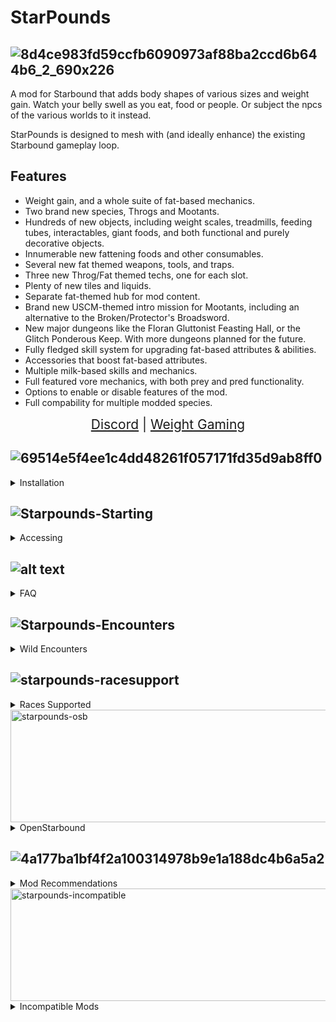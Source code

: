 
# StarPounds

## ![8d4ce983fd59ccfb6090973af88ba2ccd6b644b6_2_690x226](https://github.com/user-attachments/assets/28e7dfa2-9d75-468c-a392-8f861a2ed54f)

A mod for Starbound that adds body shapes of various sizes and weight gain. Watch your belly swell as you eat, food or people. Or subject the npcs of the various worlds to it instead.

StarPounds is designed to mesh with (and ideally enhance) the existing Starbound gameplay loop.


## Features

- Weight gain, and a whole suite of fat-based mechanics.
- Two brand new species, Throgs and Mootants.
- Hundreds of new objects, including weight scales, treadmills, feeding tubes, interactables, giant foods, and both functional and purely decorative objects.
- Innumerable new fattening foods and other consumables.
- Several new fat themed weapons, tools, and traps.
- Three new Throg/Fat themed techs, one for each slot.
- Plenty of new tiles and liquids.
- Separate fat-themed hub for mod content.
- Brand new USCM-themed intro mission for Mootants, including an alternative to the Broken/Protector's Broadsword.
- New major dungeons like the Floran Gluttonist Feasting Hall, or the Glitch Ponderous Keep. With more dungeons planned for the future.
- Fully fledged skill system for upgrading fat-based attributes & abilities.
- Accessories that boost fat-based attributes.
- Multiple milk-based skills and mechanics.
- Full featured vore mechanics, with both prey and pred functionality.
- Options to enable or disable features of the mod.
- Full compability for multiple modded species.

<div align="center" style="font-size: 150%;">
<a class="ct_button" href="https://discord.gg/gPXn8NC">Discord</a> | <a class="ct_button" href="https://forum.weightgaming.com/t/starbound-mod-starpounds-big-fatties/1649"">Weight Gaming</a>
</div>

## ![69514e5f4ee1c4dd48261f057171fd35d9ab8ff0](https://github.com/user-attachments/assets/a2f1b6f5-9d9b-45a8-aa91-c2cb0eb3416d)
<details>
<summary>Installation</summary>

![4358beeb13d67b10f680709cdb5f627f0284e1bb_2_690x309](https://github.com/user-attachments/assets/464dda84-99af-4ebd-a9c9-c5b68fac7d24)

Installation is the same as any other Starbound mod. Simply extract the .pak files from the mod archive directly into your `/Starbound/mods` folder. __Do not put the entire ZIP file into the mods folder.__

The `/mods` directory should look like the following:
```
mods_go_here
StardustLite.pak
Starpounds.pak
Starpounds-ExtendedRaces.pak
Starpounds-Throgverse.pak
...
```
If you have `QuickBarMini` or `Stardust Core` installed either within your mods folder or on the steam workshop. Remove them so they do not conflict with `StardustLite` which is essential.
</details>

## ![Starpounds-Starting](https://github.com/user-attachments/assets/b4f0e44e-d0d8-4984-9829-c9a724f4fe8d)


<details>
<summary>Accessing</summary>

![7a4d90e8f29aaaf0ee6754fabf5c0588820309a2_2_342x500](https://github.com/user-attachments/assets/07bd76c5-9fe7-45b6-ba59-6901398f89ad)

Once installed, any character will automatically have starpounds turned on. Though only ***supported races*** will really benefit from it. You can use the quickbar from stardustlite to access a menu where you can access the skill tree, as well as toggle any options you wish to change.

From there you can access the skill tree and traits on the button on the left. The accessory and effects menu from the middle button. And the options menu on the right button.
You can manage any skills you've unlocked in the skill tree from the quickbar, as well as select a class trait, however to properly unlock any new skills you'll need an Infusion Table.

![cfbeb95ea5871f4df5ecf3664a0d629e382a6514](https://github.com/user-attachments/assets/31c509c4-bb95-4639-93d0-2f768118ff32)

From the Inventors Table, where you craft most other important objects in vanilla, you can craft the Infusion Table to begin spending your experience you've gained. How do you gain experience? Eat food of course. You'll gain exp based on how filling the food item is, as well as its rarity type.

![061b1891dec2c1790b31eaa418b4c04929909913](https://github.com/user-attachments/assets/c5dccaa5-78f7-40c0-bc1b-a06c04ef57a0)

To further enhance your experience, there is also a hub for the mod you can access from your ships teleporter. It houses shops and npcs offering food, clothes, furniture, weapons, etc.

![d6a4ca18e9c59285c447774c87d06ef78de95d4d](https://github.com/user-attachments/assets/96a46c82-d052-4948-a741-f4d6d431a7da)

Food! From the counter of the dominant chain, Big Fatties, aboard the Hog Diner. Plenty of highly fattening food and drink can be bought here.

![88be940e3a83d4565aada1a476d5515c736000f8](https://github.com/user-attachments/assets/1144755b-e71b-4c19-9ab2-15eb69ed82aa)

Getting a bit too fat and a treadmill ain't cutting it? The Calorium Extractor can help convert all that excess padding into a strange substance known as Calorium, which is one of the most fattening liquids out there. It can also be used to help craft some special weapons... just try not to drain yourself too much with the extractor lest you suffer health problems.

![74aab83172b9380bc33564f48d4512c594c7934c](https://github.com/user-attachments/assets/e88eb0ce-7ff9-4839-a182-66e6ac34c177)

From the Throg Arsenal, the mighty Fayane can help you craft weapons used by a strange element known as Calorium. From basic weapons, to others that may require you find unique crafting ingredients, you can give enemies a bit of fattening before putting them down.

![570e400e93d58e661b0ffcdb5acb3fb9141cd258](https://github.com/user-attachments/assets/c73c25c1-00e9-4605-b962-b6841d5ea2fe)

Scarlett loves her cosplays, but it can be difficult at her size. And so she ensures nobody has to worry about finding clothing that can fit. Offering a range of outfits for players to buy, even special ones you won't find elsewhere.

![7a14bfac3e86a3c17f732a5379617659977d585a](https://github.com/user-attachments/assets/4edd69bb-6373-444f-b303-7620a34d744d)

Forgotten from the base game but brought back by me, Hiraki Corale shows up in the flesh herself to offer up some juicy lore if you're interested in that kind of thing!

![6baafc409903ad3b7f09b5d8021222e9eabb5563](https://github.com/user-attachments/assets/de1cab02-87c5-4ddf-bf0d-271913e6052e)


It's always the Froggs selling furniture... This special branch of Frogg Furnishings offers exclusive objects to decorate your home or base for anyone who likes to showcase how proud they are of bigger.

![66a69b28c6b241340377874b4aa6ad0a7d40b8eb](https://github.com/user-attachments/assets/e8564df8-5fcf-4764-9def-6f637a0aeb6b)


A certain Glitch thief seems to have a habit of acquiring peculiar trinkets. If you wish to wear potentially cursed accessories to get a boost to your fat body, she'll have a fresh inventory every day of constantly rotating items she'll fetch off screen.

![c9b029f6343d86aea8f7f64a43dbd4e0457b8e30](https://github.com/user-attachments/assets/7e8d74ca-25dc-4d4f-b4d1-8013ceb2f6fa)


Worship of non-Kluex related gods is rare amongst the Avians. This Priestess of Velhanu can help give you random buffs tailored to the fatty life style.

![e0eff859edeea71b6d12304ca80069ff19d38730](https://github.com/user-attachments/assets/d6ad47ee-ec6f-438e-a917-2d947e003d9e)


Huh, it seems like there's a spot in the hub for one more shop... Can't seem to see it though. I'm sure if it existed however, it'd probably sell some more strange things compared to everyone else.

<img width="240" height="240" alt="starpoundsupgrades" src="https://github.com/user-attachments/assets/1d0213a8-f288-4c10-ad24-30a587bdd0d3" />


And if you have Throgverse, don't forget to keep exploring. You never know what you may find out there... Dungeons filled with the dangerous Floran Gluttonist Tribes. And the abandoned Glitch Ponderous Keeps still guarded by faithful Wisps can currently be found. Delve deep and you can find crafting ingredients to make powerful weapons.
And they can be further enhanced to be even stronger if you bring them to a Weapon Upgrade Anvil.
</details>

## ![alt text](https://d1au4vljv71t01.cloudfront.net/forum/original/3X/e/1/e10770676cd56090a925250cf44d6a51077fc61c.gif)
<details>
<summary>FAQ</summary>
  
#### How do I enable the mod?

Assuming you've installed Stardust Core Lite correctly (Bundled in the mod archive, but you can also download it from the either the [Workshop](https://steamcommunity.com/workshop/filedetails/?id=2512589532) or [GitHub](https://github.com/zetaPRIME/sb.StardustSuite)), you should have a menu icon to access the QuickBar in the right sidebar (☰). Click the StarPounds button to bring up the mod's quick menu, and click the green button at the bottom to toggle the mod.

#### How do I unlock skills?

You can unlock skills at an [Infusion Table](#how-do-i-get-an-infusion-table) using [Experience](#how-do-i-get-experience).

You can also access the skill menu from the QuickBar at any time, however you won't be able to unlock skills ones without an [Infusion Table](#how-do-i-get-an-infusion-table).

#### How do I get Experience?

Experience is gained by eating. The amount gained is directly correlated to how much food an item provides, multiplied by its rarity:
| Rarity    | Bonus      |
| :-------- | :--------- |
| Common    | 0.0        |
| Uncommon  | 0.1        |
| Rare      | 0.25       |
| Legendary | 0.5        |
| Essential | 0.0        |

Your progress to the next level can be seen in the Skills menu.

#### How do I get an Infusion Table?

You can craft an Infusion Table at the [Inventor's Table](https://starbounder.org/Inventor%27s_Table).

#### How do I get Accessories?

Accessories are found as random loot, and themed accessories have a higher chance to spawn in some of the mod's dungeons. You can also purchase jewellery boxes from random Throg merchants you encounter, or directly from Mossarrow in the Hog Diner.

#### Can I use Big Fatties with Starpounds?

Big Fatties is the predecessor of Starpounds, and has undergone many changes such as an entire rewrite of the code. To summarize, it is the outdated version of Starpounds and cannot be used together.

#### Can I use Big Fatties addons with Starpounds?

Any unofficial addons made for Big Fatties will not work correctly with Starpounds.

#### The Quickbar for Starpounds doesn't do anything when I click on it.

You have either Quickbar Mini, Stardust Core, Community Framework, or any other potential Quickbar alternative that is not Stardust Lite. Any of these will conflict with Stardust Lite, and Starpounds depends on the Metagui that Stardust Lite has over other Quickbar mods.

#### How do I fill the Feeding Tube?

Drop an item of liquid, not pouring liquid into the world but the item in your inventory, in front of the Feeding Tube. Either by dragging it out of your inventory or using the Drop Item key while holding it. Usually the [Q] button by default. If the dropped item is not in front of the Feeding Tube it may not be picked up.

#### How do I get to the Hog Diner?

The Hog Diner will be available to warp to from your ships teleporter.

#### Clothing won't grow with size

Make sure clothing is put into the cosmetic armor slots of your ui, the place where the fat armors show up. If it doesn't stick in, that means that piece of clothing is currently not supported for weight gain.

#### How do I vore?

Once you unlock a vore skill, you can either use the hotkey for it if you have either OpenStarbound or StarExtensions installed. Or click on the mouth button that shows up in any vore skill tree to get the vore tool.

#### Food doesn't give xp or cause weight gain

To prevent issues with mods overwriting the food lua, or not having to patch every modded food item. A script is applied to all food items whenever it's clicked on. This means the script will not run if you eat food that pops up in your hotbar that you didn't click.

#### Does Starpounds work with Cutebound?

No. It Overhauls too much and causes inconsistences.
We have a modified version that does some reversions and some improvements.

#### Why won't npcs get fatter/why can't I eat npcs at the Outpost?

Npcs at the Outpost, Hog Diner, or any other form of hub area generally has protection that prevents them from being fattened up or vored.
</details>

## ![Starpounds-Encounters](https://github.com/user-attachments/assets/b7431b0c-9472-4070-a01a-3ea254397d7a)

<details>
<summary>Wild Encounters</summary>

### Mobs
Across many planets and biomes you can encounter unique enemies to flesh out the exploration.
<img width="640" height="120" alt="starpoundslush" src="https://github.com/user-attachments/assets/a5fa6550-671a-4ed5-83de-a1e67fa72a5b" />
<img width="640" height="120" alt="starpoundsocean" src="https://github.com/user-attachments/assets/dba5355e-96d8-42ee-a16d-9ac821bfda42" />
<img width="640" height="120" alt="starpoundsalpine" src="https://github.com/user-attachments/assets/a2a0ea39-8a4c-47eb-a80a-ce37f1c632ae" />
<img width="640" height="120" alt="starpoundseyepatch" src="https://github.com/user-attachments/assets/c99451c5-5597-4325-9428-e1f807136d4b" />
<img width="640" height="120" alt="starpoundsslimecave" src="https://github.com/user-attachments/assets/3b9bb77f-0173-494b-aa96-fbe1a01cce1c" />
<img width="640" height="120" alt="starpoundsspring" src="https://github.com/user-attachments/assets/d0ef647d-602f-4f8c-8539-6c9710afcefc" />
<img width="640" height="120" alt="starpoundsgnomevillage" src="https://github.com/user-attachments/assets/f10d2586-2b7c-482b-b128-ba554dafe47f" />

### Major Dungeons
Large dungeons filled with unique factions with their own various lore and threats. They'll be protected by some sort of artifact or some such at the end of the dungeon. You'll have to go through a lot to reach the boss at the end for the reward to turn into a powerful weapon.
<img width="640" height="240" alt="starpoundsgluttonist" src="https://github.com/user-attachments/assets/0f899437-03eb-48da-ba15-8df6f0bedc45" />
<img width="640" height="240" alt="starpoundsponderous" src="https://github.com/user-attachments/assets/1813d728-ea19-46e4-b11a-5f05e37d5833" />

### Minor Dungeons
Smaller dungeons without a major reward or boss at the end but still something unique to stumble upon.
<img width="640" height="240" alt="starpoundsredbarn" src="https://github.com/user-attachments/assets/934b9dbf-0f8f-4be2-9901-9f307ef31b15" />


</details>


## ![starpounds-racesupport](https://d1au4vljv71t01.cloudfront.net/forum/original/3X/8/0/80a472068d5e586a36fa462dc078deb8a7cb7963.gif)

<details>
<summary>Races Supported</summary>

Currently, the following species are supported:
- Vanilla Races

![Vanilla1](https://d1au4vljv71t01.cloudfront.net/forum/original/3X/4/f/4f9293de84cba158d52fa5f5d60db30b2fa0879e.png)

![Vanilla2](https://d1au4vljv71t01.cloudfront.net/forum/original/3X/8/7/87325a1c0a576c1abb97046f17694185f61f35df.png)

- Starpounds Races

![Starpounds|600x186](https://d1au4vljv71t01.cloudfront.net/forum/original/3X/e/5/e561cf960680d43e8bc1d678841b61d4b70a708b.png)

- [Avali Triage](https://steamcommunity.com/workshop/filedetails/?id=729558042)

![Avali|300x186](https://d1au4vljv71t01.cloudfront.net/forum/original/3X/a/d/ad6c1682b73d9e459984e149ee403da43ae9377d.png)

- [Elithian Races](https://steamcommunity.com/sharedfiles/filedetails/?id=850109963)

![Elithian Races|690x98](https://d1au4vljv71t01.cloudfront.net/forum/original/3X/c/9/c9f1bd01907487c7bf0fd581f98a262b78c15fb4.png)

- [Arcana](https://steamcommunity.com/sharedfiles/filedetails/?id=2359135864)

![Arcana|690x142](https://d1au4vljv71t01.cloudfront.net/forum/original/3X/a/c/acc62dc503cda6ff06277a625b36ceee36ac2268.png)

- [Saturnians](https://steamcommunity.com/workshop/filedetails/?id=1103027918)

![Saturnian|500x186](https://d1au4vljv71t01.cloudfront.net/forum/original/3X/9/c/9c76163ed3c8c3e8346161eb9fe175d0db9b6c89.png)

- [Shoggoth (Shoggoth & Friends Beta)](https://github.com/tydapo1/Shoggoths-Stuff-Rework)

![Shoggoth|690x160](https://d1au4vljv71t01.cloudfront.net/forum/original/3X/9/8/981c9a74329da4e4d1e8bb011e38fa8545f872a0.png)

- [NostOS](https://steamcommunity.com/workshop/filedetails/?id=2740791476)

![NostOS|300x186](https://d1au4vljv71t01.cloudfront.net/forum/original/3X/8/b/8bb4d4fec6b72fc8a661409b01fb24f411292b41.png)

- [Kitsune](https://steamcommunity.com/workshop/filedetails/?id=1396610566)

![Kitsune|600x186](https://d1au4vljv71t01.cloudfront.net/forum/original/3X/6/4/648a8e8fa2604d50a2c9c6f31bfa2715bb1ba067.png)

- [Argonian](https://steamcommunity.com/workshop/filedetails/?id=740694177)

![Argonian|300x186](https://d1au4vljv71t01.cloudfront.net/forum/original/3X/1/9/19a4a306927f097dc3c4a32246822be33594188f.png)

- [Angel](https://steamcommunity.com/workshop/filedetails/?id=1686520464)

![Angel|300x186](https://d1au4vljv71t01.cloudfront.net/forum/original/3X/2/c/2ce2745a1381fcfb42a47054cc134003e7d87e02.png)

- [Galactic Goblins](https://steamcommunity.com/sharedfiles/filedetails/?id=2925162796)

![Goblin|300x186](https://d1au4vljv71t01.cloudfront.net/forum/original/3X/5/8/58be17a7e739f14de13c24fa7ece56858c37e500.png)

- [Galactic Oni](https://steamcommunity.com/sharedfiles/filedetails/?id=2978143703)

![Oni|300x186](https://d1au4vljv71t01.cloudfront.net/forum/original/3X/7/7/775615e35318222c7d896320a11cb0bc9f98de64.png)

- [Galactic Merling](https://steamcommunity.com/sharedfiles/filedetails/?id=3287386033)

![Merling|600x186](https://d1au4vljv71t01.cloudfront.net/forum/original/3X/7/3/7388d0b025378ce836287369bbae36fbb9b597a1.png)

- [Galactic Aliens](https://steamcommunity.com/sharedfiles/filedetails/?id=3376902876)

![Alien|300x186](https://d1au4vljv71t01.cloudfront.net/forum/original/3X/6/7/675a35eb7c5d7ffbe8e8d0e3326ae0d0e68720a4.png)

- [Tsuki's Races](https://steamcommunity.com/sharedfiles/filedetails/?id=2865339320)

![Tsuki1|690x58](https://d1au4vljv71t01.cloudfront.net/forum/original/3X/a/b/abf83a3a4d6670a4ab32214e90f1ac816603610b.png)

![Tsuki2|690x58](https://d1au4vljv71t01.cloudfront.net/forum/original/3X/e/3/e3cc8e7df2d6f45c43d2fad91190d96ed25ef763.png)

- [Galaxy Foxes EX](https://steamcommunity.com/sharedfiles/filedetails/?id=3194891396)

![Galactic Foxes|690x160](https://d1au4vljv71t01.cloudfront.net/forum/original/3X/d/a/da42ccf7269d94f1225143e330ad5ee22c886002.png)

- [Glaceon](https://steamcommunity.com/sharedfiles/filedetails/?id=2012704863)

![Glaceon|300x186](https://d1au4vljv71t01.cloudfront.net/forum/original/3X/3/4/34a456f8258724825c6b562a4d870642de87f827.png)

- [Vaporeon](https://steamcommunity.com/sharedfiles/filedetails/?id=3283738255)

![Vaporeon|300x186](https://d1au4vljv71t01.cloudfront.net/forum/original/3X/e/b/eb8f0d834e6800084d54eaef5afa2fd0f4f536cd.png)

- [Sylveonoid](https://steamcommunity.com/sharedfiles/filedetails/?id=2843385916)

![Sylveon|300x186](https://d1au4vljv71t01.cloudfront.net/forum/original/3X/1/a/1a2b8522d43b3f81aa0604052400f692360c53e8.png)

- [Lucario](https://steamcommunity.com/sharedfiles/filedetails/?id=1356955138)

![Lucario|300x186](https://d1au4vljv71t01.cloudfront.net/forum/original/3X/e/4/e47513d81e43ef373cb49f84e93b043e0dd46a4b.png)

- [Zoroark](https://steamcommunity.com/sharedfiles/filedetails/?id=2811625141)

![Zoroark|300x186](https://d1au4vljv71t01.cloudfront.net/forum/original/3X/9/d/9dc6182b878f664d2e1797ac3d2ef2e58767d793.png)

- [Hisuian Zoroark](https://steamcommunity.com/sharedfiles/filedetails/?id=2813977483)

![Zoroark Hisuian|350x186](https://d1au4vljv71t01.cloudfront.net/forum/original/3X/c/a/ca6d2cb39cc49c0d612715f8b89ad7442a159222.png)

- [Inkbound](https://steamcommunity.com/sharedfiles/filedetails/?id=734855883)

![Inkling|600x186](https://d1au4vljv71t01.cloudfront.net/forum/original/3X/7/5/75b2e5c097ef0448821cb2bb463e321c9a10e97f.png)

- [Space Skunk](https://steamcommunity.com/sharedfiles/filedetails/?id=3423728930)

![Space Skunk|300x186](https://d1au4vljv71t01.cloudfront.net/forum/original/3X/2/8/2844a01d16faef2bddf63b338e79ad099064b9be.png)

- [Felin](https://steamcommunity.com/sharedfiles/filedetails/?id=729429063)

![Felin|300x186](https://d1au4vljv71t01.cloudfront.net/forum/original/3X/c/0/c0d7d8feff857c3dc2785aa34e262cc4ecb10351.png)

- [Offworlder](https://steamcommunity.com/sharedfiles/filedetails/?id=1380631785)

![Offworlder|300x186](https://d1au4vljv71t01.cloudfront.net/forum/original/3X/d/f/dfa99e51a2ee3467b15f0e53d92162f3237063a7.png)

- [Dark Latex](https://steamcommunity.com/sharedfiles/filedetails/?id=1818502101)

![Dark Latex|300x186](https://d1au4vljv71t01.cloudfront.net/forum/original/3X/3/2/32358a3343ca662d57abc3b91151a666b998e3b5.png)

- [Troll](https://steamcommunity.com/sharedfiles/filedetails/?id=1301907771)

![Troll|300x186](https://d1au4vljv71t01.cloudfront.net/forum/original/3X/3/9/39c2f5f62c77f97abdfb9f10afe3881cda503f2d.png)

</details>

<img width="855" height="180" alt="starpounds-osb" src="https://github.com/user-attachments/assets/27cbf3f6-2ac1-4e07-8981-2eca69721201" />

<details>
<summary>OpenStarbound</summary>

### A Fork of Starbound
For anyone new to Starbound, or is not up to date with the modding scene currently. I first and foremost cannot recommend [OpenStarbound.](https://github.com/OpenStarbound/OpenStarbound/releases) any more than I can.

You are still required to own Starbound, as it does not include assets. But in short among many various improvements, it greatly fixes the optimization issues base Starbound has. Fixes issues such as ship bloat, or allow you to switch inventory mods on a character without issue. Alongside other new and improved features. Features that Starpounds can take advantage of, but only with OpenStarbound.
Also as a site note please note you can turn off OpenStarbounds new lighting in the options menu, if you feel it is too straining on the eyes.

### Starpounds Benefits From OpenStarbound
<img width="822" height="512" alt="starbound_lOKYTbfn6y" src="https://github.com/user-attachments/assets/c64d0124-4a30-423c-a16d-4cdaa2d62266" />

One thing OpenStarbound opens the door to utilize is custom hotkeys, something otherwise impossible to do with base Starbound. You can mess with what keys you can use for what features from the options menu. Meaning you no longer need somethings like the vore tool to vore as one example.

<img width="654" height="133" alt="starbound_dkMaxuYZEM" src="https://github.com/user-attachments/assets/def19d45-e6f0-49a1-a3ae-0a9536dafcfe" />

COMING SOON: OpenStarbounds latest update featured brand new cosmetic slots, an impossible feat for base starbound. This alone solves one of the largest issues this mod has faced since it's inception. That it's hard to have skin revealing clothing when the fat bodies are armors. 
With extra cosmetic slots, this vastly opens up possibilities for clothing to not be tethered to an individual race, overlapping "normal" clothing atop fat bodies. Going forward, clothing will be built with this assumption that people will be using OpenStarbound for this freedom.

</details>


## ![4a177ba1bf4f2a100314978b9e1a188dc4b6a5a2](https://github.com/user-attachments/assets/09be196e-ca7a-457c-86a8-239a8fdb47b2)

<details>
<summary>Mod Recommendations</summary>

### OpenStarbound
[OpenStarbound.](https://github.com/OpenStarbound/OpenStarbound/releases)
To briefly summarize the OpenStarbound section, a fork of Starbound that greatly improves performance of the game as well as expand features not possible to mod in with the base game. Features that Starpounds can also utilize. I consider this fork essential for anyone in the modern day and you have no reason not to use it.

### Recommended List
Outside of that I have a general list of mods I personally think are of high quality worth checking out [here.](https://steamcommunity.com/sharedfiles/filedetails/?id=3382257999) Including some of my non-starpounds related mods for this game.

### To Avoid
And lastly, I make two strong recommendations for mods to avoid at all costs. It's up to you to still use them if you wish, but they're plagued with their own issues that I consider a blemish on the modding scene of this game.

The first being Frackin Universe. A mod comprised of stolen content with its own history of bullying mods and other issues in regards to its balancing, pacing, and the creator themself.
And secondly being Galaxy in Conflict. A mod so troubled in its development that the entire team split up from how toxic they were, and it bleeds into the rather right wing leaning views of the mod itself to its core in both balancing and unoriginality.

</details>


<img width="855" height="180" alt="starpounds-incompatible" src="https://github.com/user-attachments/assets/2fb674e1-1763-436d-a979-ca91b8cb70f5" />

<details>
<summary>Incompatible Mods</summary>

### Quickbar Mini & Stardust Core - Severe
Both Quickbar based mods will conflict with Stardust Core Lite, which requires the metadata in that mod in particular for Starpounds scripts to properly work.

### Frackin Universe - Minor
Frackin Universe alters the death scripts, causing an issue with the spectate pred option in the starpounds menu. This is the only known issue atm, but with Frackin Universe being Frackin Universe, expect other potential issues to show up if you use this mod anyways.

### Size of Life - Problematic
You can potentially get the mod to work fine. At best, your hitbox won't properly update your fat size as you change. At worst, the hitbox will break and you'll infinitely grow in size till you crash the game.

### Super's Combat Overhaul - Problematic
An infamous mod that breaks a number of things for other mods. Can cause issues with Starpounds in terms of vore, death, and damage values.

### Cutebound/Make the Universe a Cuter Place - Problematic
The mod overwrites the bodies of the vanilla races, causing inconsistency with the fat sprites and their bodies. Also breaks Avians bodies in particular with colors not even being properly applied.

</details>
